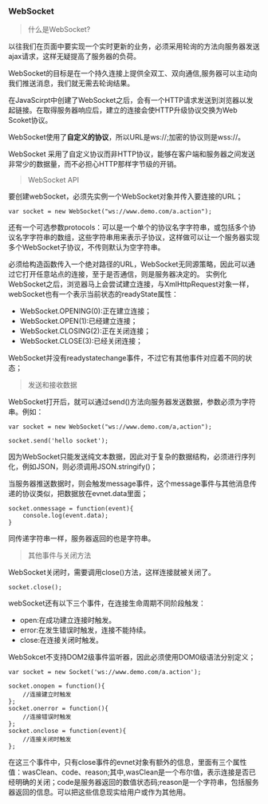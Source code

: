 ### WebSocket ###

> 什么是WebSocket?

以往我们在页面中要实现一个实时更新的业务，必须采用轮询的方法向服务器发送ajax请求，这样无疑提高了服务器的负荷。

WebSocket的目标是在一个持久连接上提供全双工、双向通信,服务器可以主动向我们推送消息，我们就无需去轮询结果。

在JavaScirpt中创建了WebSocket之后，会有一个HTTP请求发送到浏览器以发起链接。在取得服务器响应后，建立的连接会使HTTP升级协议交换为Web Scoket协议。

WebSocket使用了**自定义的协议**，所以URL是ws://;加密的协议则是wss://。

WebSocket 采用了自定义协议而非HTTP协议，能够在客户端和服务器之间发送非常少的数据量，而不必担心HTTP那样字节级的开销。

> WebSocket API 

要创建webSocket，必须先实例一个WebSocket对象并传入要连接的URL；

	var socket = new WebSocket("ws://www.demo.com/a.action");


还有一个可选参数protocols：可以是一个单个的协议名字字符串，或包括多个协议名字字符串的数组，这些字符串用来表示子协议，这样做可以让一个服务器实现多个WebSocket子协议，不传则默认为空字符串。

必须给构造函数传入一个绝对路径的URL，WebSocket无同源策略，因此可以通过它打开任意站点的连接，至于是否通信，则是服务器决定的。
实例化WebSocket之后，浏览器马上会尝试建立连接，与XmlHttpRequest对象一样，webSocket也有一个表示当前状态的readyState属性：

- WebSocket.OPENING(0):正在建立连接；
- WebSocket.OPEN(1):已经建立连接；
- WebSocket.CLOSING(2):正在关闭连接；
- WebSocket.CLOSE(3):已经关闭连接；

WebSocket并没有readystatechange事件，不过它有其他事件对应着不同的状态；

> 发送和接收数据

WebSocket打开后，就可以通过send()方法向服务器发送数据，参数必须为字符串。例如：

	var socket = new WebSocket("ws://www.demo.com/a,action");

	socket.send('hello socket');

因为WebSocket只能发送纯文本数据，因此对于复杂的数据结构，必须进行序列化，例如JSON，则必须调用JSON.stringify()；

当服务器推送数据时，则会触发message事件，这个message事件与其他消息传递的协议类似，把数据放在evnet.data里面；

	socket.onmessage = function(event){
		console.log(event.data);
	}
同传递字符串一样，服务器返回的也是字符串。



> 其他事件与关闭方法

WebSocket关闭时，需要调用close()方法，这样连接就被关闭了。
	
	socket.close();

webSocket还有以下三个事件，在连接生命周期不同阶段触发：

- open:在成功建立连接时触发。
- error:在发生错误时触发，连接不能持续。
- close:在连接关闭时触发。

WebSokcet不支持DOM2级事件监听器，因此必须使用DOM0级语法分别定义；

	var socket = new Socket('ws://www.demo.com/a.action');
	
	socket.onopen = function(){
		//连接建立时触发
	};
	socket.onerror = function(){
		//连接错误时触发
	};
	socket.onclose = function(event){
		//连接关闭时触发
	};

在这三个事件中，只有close事件的evnet对象有额外的信息，里面有三个属性值：wasClean、code、reason;其中,wasClean是一个布尔值，表示连接是否已经明确的关闭；code是服务器返回的数值状态码;reason是一个字符串，包括服务器返回的信息。可以把这些信息现实给用户或作为其他用。